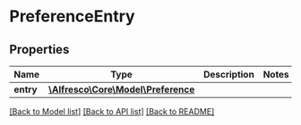 # PreferenceEntry

## Properties
Name | Type | Description | Notes
------------ | ------------- | ------------- | -------------
**entry** | [**\Alfresco\Core\Model\Preference**](Preference.md) |  | 

[[Back to Model list]](../README.md#documentation-for-models) [[Back to API list]](../README.md#documentation-for-api-endpoints) [[Back to README]](../README.md)


